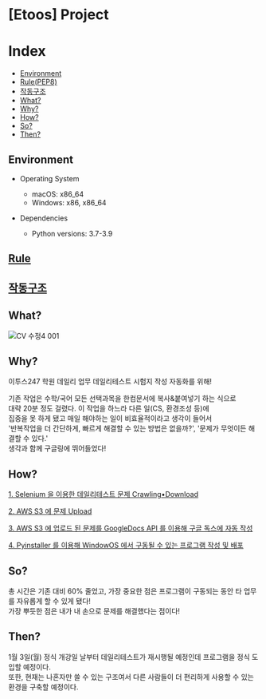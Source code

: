# [Etoos] Project

# Index
- [Environment](https://github.com/JAY-Winter/Ultimate-Python#environment)
- [Rule(PEP8)](https://github.com/JAY-Winter/Ultimate-Python#rule)
- [작동구조](https://github.com/JAY-Winter/Ultimate-Python#작동구조)
- [What?](https://github.com/JAY-Winter/Ultimate-Python#what)
- [Why?](https://github.com/JAY-Winter/Ultimate-Python#why)
- [How?](https://github.com/JAY-Winter/Ultimate-Python#how)
- [So?](https://github.com/JAY-Winter/Ultimate-Python#so)
- [Then?](https://github.com/JAY-Winter/Ultimate-Python#then)

## **Environment**

- Operating System
    - macOS: x86_64
    - Windows: x86, x86_64

- Dependencies
    - Python versions: 3.7-3.9
##

##  **[Rule](https://s3.ap-northeast-2.amazonaws.com/jaywinter.github/Rule.pdf)**

##  **[작동구조](https://s3.ap-northeast-2.amazonaws.com/jaywinter.github/Def_List.pdf)**

## **What?**

![CV  수정4 001](https://user-images.githubusercontent.com/81538994/146701801-1e8ddc44-dd46-4b43-9911-7f9f880f99f4.jpeg)

## **Why?** 
<p>
이투스247 학원 데일리 업무 데일리테스트 시험지 작성 자동화를 위해!<br>

</p>
<p>
기존 작업은 수학/국어 모든 선택과목을 한컴문서에 복사&붙여넣기 하는 식으로<br>
대략 20분 정도 걸렸다. 이 작업을 하느라 다른 일(CS, 환경조성 등)에 <br>
집중을 못 하게 됐고 매일 해야하는 일이 비효율적이라고 생각이 들어서<br>
'반복작업을 더 간단하게, 빠르게 해결할 수 있는 방법은 없을까?', '문제가 무엇이든 해결할 수 있다.' <br>
생각과 함께 구글링에 뛰어들었다!<br>
</p>

## **How?** 
<p>

[1. Selenium 을 이용한 데일리테스트 문제 Crawling•Download](https://velog.io/@jaythomas/ETOOS-Selenium-%EA%B3%BC-%ED%95%A8%EA%BB%98%EB%9D%BC%EB%A9%B4)
<br>

[2. AWS S3 에 문제 Upload](https://velog.io/@jaythomas/ETOOS-Selenium-AWS-%EC%9C%BC%EB%A1%9C-%EC%9D%BC-%EC%95%88%ED%95%98%EA%B8%B0-%EB%A7%88%EB%AC%B4%EB%A6%AC)
<br>

[3. AWS S3 에 업로드 된 문제를 GoogleDocs API 를 이용해 구글 독스에 자동 작성](https://velog.io/@jaythomas/Google-API-Google-Docs-API-%EB%A1%9C-%EB%AC%B8%EC%84%9C-%EC%9E%91%EC%84%B1%ED%95%98%EA%B8%B0)
<br>

[4. Pyinstaller 를 이용해 WindowOS 에서 구동될 수 있는 프로그램 작성 및 배포]()
<p>

## **So?** 
<p>
총 시간은 기존 대비 60% 줄었고, 가장 중요한 점은 프로그램이 구동되는 동안 타 업무를 자유롭게 할 수 있게 됐다!<br>
가장 뿌듯한 점은 내가 내 손으로 문제를 해결했다는 점이다!<br>
</p>

## **Then?**
<p>
1월 3일(월) 정식 개강일 날부터 데일리테스트가 재시행될 예정인데 프로그램을 정식 도입할 예정이다. <br>
또한, 현재는 나혼자만 쓸 수 있는 구조여서 다른 사람들이 더 편리하게 사용할 수 있는 환경을 구축할 예정이다.
</p>